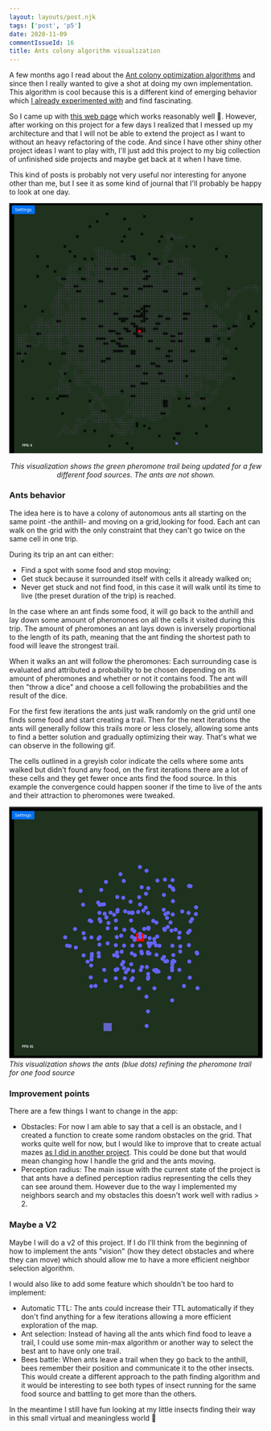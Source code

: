 ```yaml
---
layout: layouts/post.njk
tags: ['post', 'p5']
date: 2020-11-09
commentIssueId: 16
title: Ants colony algorithm visualization
---
```


A few months ago I read about the [Ant colony optimization algorithms](https://en.wikipedia.org/wiki/Ant_colony_optimization_algorithms) and since then I really wanted to give a shot at doing my own implementation. This algorithm is cool because this is a different kind of emerging behavior which [I already experimented with](https://www.statox.fr/posts/p5/boids/) and find fascinating.

So I came up with [this web page](https://statox.github.io/ants-colony/) which works reasonably well :tada:. However, after working on this project for a few days I realized that I messed up my architecture and that I will not be able to extend the project as I want to without an heavy refactoring of the code. And since I have other shiny other project ideas I want to play with, I'll just add this project to my big collection of unfinished side projects and maybe get back at it when I have time.

This kind of posts is probably not very useful nor interesting for anyone other than me, but I see it as some kind of journal that I'll probably be happy to look at one day.

![Visualization of several food sources](./ants.gif)

<center>
    <i>This visualization shows the green pheromone trail being updated for a few different food sources. The ants are
    not shown.</i>
</center>

### Ants behavior

The idea here is to have a colony of autonomous ants all starting on the same point -the anthill- and moving on a grid,looking for food. Each ant can walk on the grid with the only constraint that they can't go twice on the same cell in one trip.

During its trip an ant can either:

- Find a spot with some food and stop moving;
- Get stuck because it surrounded itself with cells it already walked on;
- Never get stuck and not find food, in this case it will walk until its time to live (the preset duration of the trip) is reached.

In the case where an ant finds some food, it will go back to the anthill and lay down some amount of pheromones on all the cells it visited during this trip. The amount of pheromones an ant lays down is inversely proportional to the length of its path, meaning that the ant finding the shortest path to food will leave the strongest trail.

When it walks an ant will follow the pheromones: Each surrounding case is evaluated and attributed a probability to be chosen depending on its amount of pheromones and whether or not it contains food. The ant will then "throw a dice" and choose a cell following the probabilities and the result of the dice.

For the first few iterations the ants just walk randomly on the grid until one finds some food and start creating a trail. Then for the next iterations the ants will generally follow this trails more or less closely, allowing some ants to find a better solution and gradually optimizing their way. That's what we can observe in the following gif.

The cells outlined in a greyish color indicate the cells where some ants walked but didn't found any food, on the first iterations there are a lot of these cells and they get fewer once ants find the food source. In this example the convergence could happen sooner if the time to live of the ants and their attraction to pheromones were tweaked.

![Visualization of ants walking](./ants_walk.gif) _This visualization shows the ants (blue dots) refining the pheromone trail for one food source_

### Improvement points

There are a few things I want to change in the app:

- Obstacles: For now I am able to say that a cell is an obstacle, and I created a function to create some random obstacles on the grid. That works quite well for now, but I would like to improve that to create actual mazes [as I did in another project](https://www.statox.fr/posts/p5/p5-maze/). This could be done but that would mean changing how I handle the grid and the ants moving.
- Perception radius: The main issue with the current state of the project is that ants have a defined perception radius representing the cells they can see around them. However due to the way I implemented my neighbors search and my obstacles this doesn't work well with radius > 2.

### Maybe a V2

Maybe I will do a v2 of this project. If I do I'll think from the beginning of how to implement the ants "vision" (how they detect obstacles and where they can move) which should allow me to have a more efficient neighbor selection algorithm.

I would also like to add some feature which shouldn't be too hard to implement:

- Automatic TTL: The ants could increase their TTL automatically if they don't find anything for a few iterations allowing a more efficient exploration of the map.
- Ant selection: Instead of having all the ants which find food to leave a trail, I could use some min-max algorithm or another way to select the best ant to have only one trail.
- Bees battle: When ants leave a trail when they go back to the anthill, bees remember their position and communicate it to the other insects. This would create a different approach to the path finding algorithm and it would be interesting to see both types of insect running for the same food source and battling to get more than the others.

In the meantime I still have fun looking at my little insects finding their way in this small virtual and meaningless world :ant:
